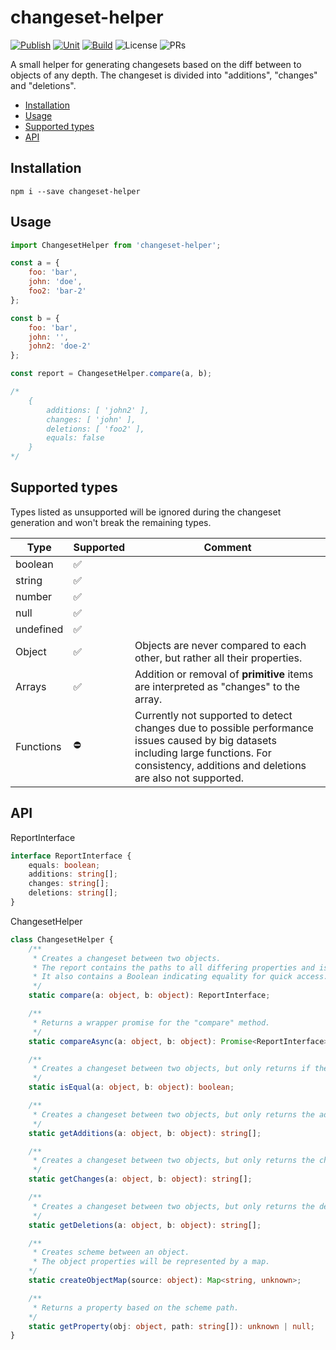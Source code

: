 # changeset-helper

[![Publish](https://github.com/bschulzebaek/changeset-helper/actions/workflows/publish.yml/badge.svg)](https://github.com/bschulzebaek/changeset-helper/actions/workflows/publish.yml) [![Unit](https://github.com/bschulzebaek/changeset-helper/actions/workflows/test.yml/badge.svg)](https://github.com/bschulzebaek/changeset-helper/actions/workflows/test.yml) [![Build](https://github.com/bschulzebaek/changeset-helper/actions/workflows/build.yml/badge.svg)](https://github.com/bschulzebaek/changeset-helper/actions/workflows/build.yml) ![License](https://img.shields.io/github/license/bschulzebaek/changeset-helper) ![PRs](https://img.shields.io/badge/PRs-Welcome-informational)



A small helper for generating changesets based on the diff between to objects of any depth. The changeset is divided into "additions", "changes" and "deletions".

* [Installation](#installation)
* [Usage](#usage)
* [Supported types](#supported-types)
* [API](#api)

## Installation

```
npm i --save changeset-helper
```

## Usage

```JavaScript
import ChangesetHelper from 'changeset-helper';

const a = {
    foo: 'bar',
    john: 'doe',
    foo2: 'bar-2'
};

const b = {
    foo: 'bar',
    john: '',
    john2: 'doe-2'
};

const report = ChangesetHelper.compare(a, b);

/*
    {
        additions: [ 'john2' ],
        changes: [ 'john' ],
        deletions: [ 'foo2' ],
        equals: false
    }
*/
```

## Supported types

Types listed as unsupported will be ignored during the changeset generation and won't break the remaining types.

| Type | Supported | Comment |
|---|---|---|
| boolean | ✅ |   |
| string | ✅ |   |
| number | ✅ |   |
| null | ✅ |   |
| undefined | ✅ |   |
| Object | ✅ | Objects are never compared to each other, but rather all their properties. |
| Arrays | ✅ | Addition or removal of **primitive** items are interpreted as "changes" to the array. |
| Functions | ⛔ | Currently not supported to detect changes due to possible performance issues caused by big datasets including large functions. For consistency, additions and deletions are also not supported. |

## API

ReportInterface
```TypeScript
interface ReportInterface {
    equals: boolean;
    additions: string[];
    changes: string[];
    deletions: string[];
}
```

ChangesetHelper
```TypeScript
class ChangesetHelper {
    /**
     * Creates a changeset between two objects.
     * The report contains the paths to all differing properties and is divided into "additions", "changes" and "deletions".
     * It also contains a Boolean indicating equality for quick access.
     */
    static compare(a: object, b: object): ReportInterface;

    /**
     * Returns a wrapper promise for the "compare" method.
     */
    static compareAsync(a: object, b: object): Promise<ReportInterface>;

    /**
     * Creates a changeset between two objects, but only returns if the objects are equal.
     */
    static isEqual(a: object, b: object): boolean;

    /**
     * Creates a changeset between two objects, but only returns the additions.
     */
    static getAdditions(a: object, b: object): string[];

    /**
     * Creates a changeset between two objects, but only returns the changes.
     */
    static getChanges(a: object, b: object): string[];

    /**
     * Creates a changeset between two objects, but only returns the deletions.
     */
    static getDeletions(a: object, b: object): string[];

    /**
     * Creates scheme between an object.
     * The object properties will be represented by a map.
    */
    static createObjectMap(source: object): Map<string, unknown>;

    /**
     * Returns a property based on the scheme path.
    */
    static getProperty(obj: object, path: string[]): unknown | null;
}
```
